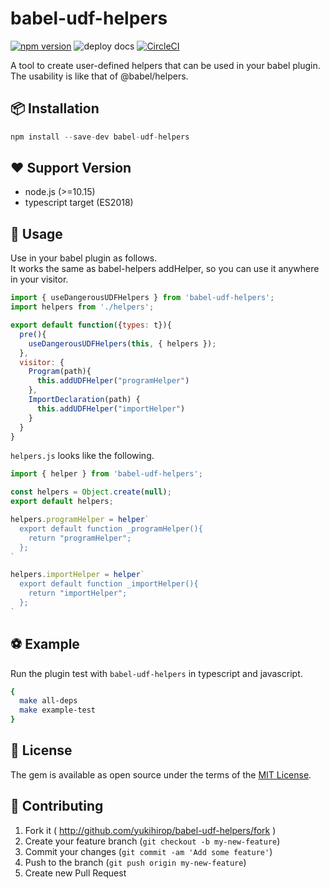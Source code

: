 # babel-udf-helpers

<a href="https://badge.fury.io/js/babel-udf-helpers" target="_blank" rel="noopener noreferrer"><img src="https://badge.fury.io/js/babel-udf-helpers.svg" alt="npm version"></a>
![deploy docs](https://github.com/yukihirop/babel-udf-helpers/workflows/deploy%20docs/badge.svg)
<a href="https://circleci.com/gh/yukihirop/babel-udf-helpers" target="_blank" rel="noopener noreferrer"><img src="https://circleci.com/gh/yukihirop/babel-udf-helpers.svg?style=svg" alt="CircleCI"></a>

A tool to create user-defined helpers that can be used in your babel plugin.  
The usability is like that of @babel/helpers.  

## 📦 Installation

```js
npm install --save-dev babel-udf-helpers
```

## ❤️ Support Version

- node.js (>=10.15)
- typescript target (ES2018)

## 📖 Usage

Use in your babel plugin as follows.  
It works the same as babel-helpers addHelper, so you can use it anywhere in your visitor.  

```js
import { useDangerousUDFHelpers } from 'babel-udf-helpers';
import helpers from './helpers';

export default function({types: t}){
  pre(){
    useDangerousUDFHelpers(this, { helpers });
  },
  visitor: {
    Program(path){
      this.addUDFHelper("programHelper")
    },
    ImportDeclaration(path) {
      this.addUDFHelper("importHelper")
    }
  }
}
```

`helpers.js` looks like the following.

```js
import { helper } from 'babel-udf-helpers';

const helpers = Object.create(null);
export default helpers;

helpers.programHelper = helper`
  export default function _programHelper(){
    return "programHelper";
  };
`

helpers.importHelper = helper`
  export default function _importHelper(){
    return "importHelper";
  };
`
```

## ⚽ Example

Run the plugin test with `babel-udf-helpers` in typescript and javascript.

```bash
{
  make all-deps
  make example-test
}
```

## 📝 License

The gem is available as open source under the terms of the [MIT License](https://opensource.org/licenses/MIT).

## 🤝 Contributing

1. Fork it ( http://github.com/yukihirop/babel-udf-helpers/fork )
2. Create your feature branch (`git checkout -b my-new-feature`)
3. Commit your changes (`git commit -am 'Add some feature'`)
4. Push to the branch (`git push origin my-new-feature`)
5. Create new Pull Request
